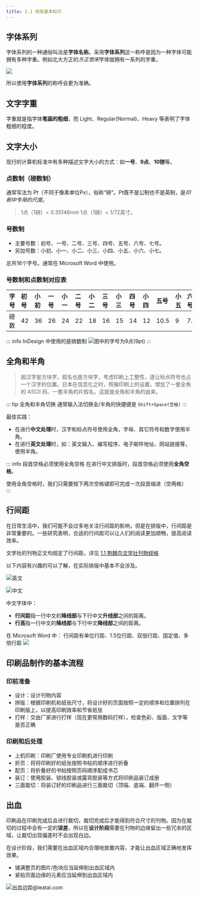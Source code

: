 ```yaml
---
title: 2.1 排版基本知识
---
```

## 字体系列
字体系列的一种通俗叫法是**字体名称**。采用**字体系列**这一称呼是因为一种字体可能拥有多种字重。例如北大方正的*方正悠宋*字体就拥有一系列的字重。

![](../assets/image/Pastedimage20230502181520.jpg)

所以使用**字体系列**的称呼会更为准确。

## 文字字重
字重就是指字体**笔画的粗细**，而 Light、Regular(Normal)、Heavy 等表明了字体粗细的程度。

## 文字大小
现行的计算机标准中有多种描述文字大小的方式：如**一号**、**9点**、**10镑**等。

### 点数制（磅数制）
通常写法为 Pt（不同于像素单位Px），俗称“磅”。Pt既不是公制也不是英制，是*印刷中专用的尺度*。

> 1点（1磅）= 0.35146mm 1点（1磅）= 1/72英寸。

### 号数制
- 主要号数：初号、一号、二号、三号、四号、五号、六号、七号。  
- 另加号数：小初、小一、小二、小三、小四、小五、小六、小七。  

总共16个字号。通常在 Microsoft Word 中使用。

### 号数制和点数制对应表

| 字号  | 初号  | 小初  | 一号  | 小一  | 二号  | 小二  | 三号  | 小三  | 四号  | 小四  | 五号   | 小五  | 六号  |
| :-- | :-- | :-- | :-- | :-- | :-- | :-- | :-- | :-- | :-- | :-- | :--- | :-- | :-- |
| 磅数  | 42  | 36  | 26  | 24  | 22  | 18  | 16  | 15  | 14  | 12  | 10.5 | 9   | 7.5 |


::: info InDesign 中使用的是磅数制
![图中的字号为9点(9pt)](../assets/image/Pastedimage20230409100711.jpg)
:::

## 全角和半角

> 因汉字是方块字，假名也是方块字，考虑印刷上工整性，遂让标点符号也占一个汉字的位置。日本在信息化之时，照搬印刷上的设置，增加了一套全角的 ASCII 码、一套半角的片假名，这就是全角和半角的由来。

::: tip 全角和半角切换
通常输入法切换全/半角的快捷键是 `Shift+Space(空格)`
:::

最佳实践：
- 在进行**中文处理**时，汉字和标点符号使用全角，字母、其它符号和数字使用半角。
- 在进行**英文处理**时，如：英文输入、编写程序、电子邮件地址、网站链接等，使用半角。

::: info 段首空格必须使用全角空格
在进行中文排版时，段首空格必须使用**全角空格**。

使用全角空格时，我们只需要按下两次空格键即可完成一次段首缩进（空两格）
:::

## 行间距
在日常生活中，我们可能不会过多地关注行间距的影响，但是在排版中，行间距是非常重要的。一些研究表明，合适的行间距可以让人们的阅读更加顺畅，提高阅读效率。

文学社的刊物正文均规定了行间距，详见 [1.1 荆棘鸟文学社刊物规格](../ChapterNo1/1.1.md)

以下内容有兴趣的可以了解，在实际排版中基本不会涉及。

![英文](../assets/image/Pastedimage20230409100941.jpg)

![中文](../assets/image/Pastedimage20230409101023.jpg)

中文字体中：
- **行间距**指一行中文的**降线部**与下行中文**升线部**之间的距离。
- **行高**指一行中文的**降线部**与下行中文**降线部**之间的距离。

在 Microsoft Word 中：
行间距有单位行距、1.5位行距、双倍行距、固定值、多倍行距
![](../assets/image/Pastedimage20230409101507.jpg)

## 印刷品制作的基本流程
### 印前准备

- 设计：设计刊物内容
- 拼版：根据印刷机和纸张尺寸，将设计好的页面按照一定的顺序和位置排列在印刷版上，以提高印刷效率和节省纸张
- 打样：交由厂家进行打样（现在更常用数码打样），检查色彩、版面、文字等是否正确

### 印刷和后处理

- 上机印刷：印刷厂使用专业印刷机进行印刷
- 折页：将将印刷好的纸张按照书帖的顺序进行折叠
- 配页：将折叠好的书帖按照页码顺序配成书芯
- 装订：使用胶装、锁线胶装或露背胶装等方式将印刷品装订成册
- 三面裁切：将装订好的印刷品进行三面裁切（顶端、底端、翻开一侧）

## 出血

印刷品在印刷完成后会进行裁切，裁切完成后才能得到符合尺寸的刊物。因为在裁切的过程中会有一定的**误差**，所以在**设计阶段**需要在刊物的边缘留出一些冗余的区域，让裁切出现偏差时不会出现白边。

在设计阶段，我们需要在出血区域内合理地放置内容，才能让出血区域正确地发挥效果。

- 铺满整页的图片/色块应当延伸到出血区域内
- 紧贴页面边缘的元素应当延伸到出血区域内

![出血边距@leatai.com](../assets/image/Pasted%20image%2020250118155655.jpg)
